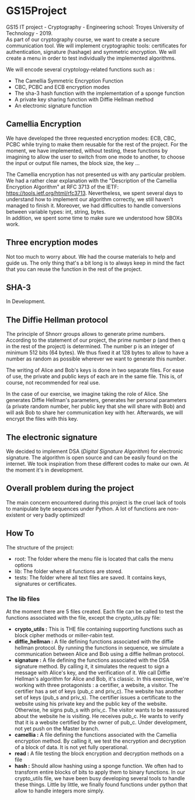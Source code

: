 # GS15Project
GS15 IT project - Cryptography - Engineering school: Troyes University of Technology - 2019.  
As part of our cryptography course, we want to create a secure communication tool. We will implement cryptographic tools: certificates for authentication, signature (hashage) and symmetric encryption. We will create a menu in order to test individually the implemented algorithms. 

We will encode several cryptology-related functions such as :
- The Camellia Symmetric Encryption Function
- CBC, PCBC and ECB encryption modes
- The sha-3 hash function with the implementation of a sponge function 
- A private key sharing function with Diffie Hellman method
- An electronic signature function


## Camellia Encryption
We have developed the three requested encryption modes: ECB, CBC, PCBC while trying to make them reusable for the rest of the project. 
For the moment, we have implemented, without testing, these functions by imagining to allow the user to switch from one mode to another, to choose the input or output file names, the block size, the key ...

The Camellia encryption has not presented us with any particular problem. We had a rather clear explanation with the "Description of the Camellia Encryption Algorithm" at RFC 3713 of the IETF: https://tools.ietf.org/html/rfc3713. 
Nevertheless, we spent several days to understand how to implement our algorithm correctly, we still haven't managed to finish it. Moreover, we had difficulties to handle conversions between variable types: int, string, bytes.  
In addition, we spent some time to make sure we understood how SBOXs work.

## Three encryption modes

Not too much to worry about. We had the course materials to help and guide us. The only thing that's a bit long is to always keep in mind the fact that you can reuse the function in the rest of the project. 

## SHA-3 
In Development. 

## The Diffie Hellman protocol
The principle of Shnorr groups allows to generate prime numbers. According to the statement of our project, the prime number p (and then q in the rest of the project) is determined. The number p is an integer of minimum 512 bits (64 bytes). We thus fixed it at 128 bytes to allow to have a number as random as possible wherever we want to generate this number. 

The writing of Alice and Bob's keys is done in two separate files. For ease of use, the private and public keys of each are in the same file. This is, of course, not recommended for real use. 

In the case of our exercise, we imagine taking the role of Alice. She generates Diffie Hellman's parameters, generates her personal parameters (a private random number, her public key that she will share with Bob) and will ask Bob to share her communication key with her. 
Afterwards, we will encrypt the files with this key.

## The electronic signature
We decided to implement DSA (*Digital Signature Algorithm*) for electronic signature. The algorithm is open source and can be easily found on the internet. We took inspiration from these different codes to make our own. At the moment it's in development. 

## Overall problem during the project
The main concern encountered during this project is the cruel lack of tools to manipulate byte sequences under Python. A lot of functions are non-existent or very badly optimized! 

## How To

The structure of the project:

- root: The folder where the menu file is located that calls the menu options
- lib: The folder where all functions are stored.
- tests: The folder where all text files are saved. It contains keys, signatures or certificates.

###  The lib files 
At the moment there are 5 files created. Each file can be called to test the functions associated with the file, except the crypto_utils.py file:

* **crypto_utils :** This is THE file containing supporting functions such as block cipher methods or miller-rabin test.
* **diffie_hellman :** A file defining functions associated with the diffie hellman protocol. By running the functions in sequence, we simulate a communication between Alice and Bob using a diffie hellman protocol.
* **signature :** A file defining the functions associated with the DSA signature method. By calling it, it simulates the request to sign a message with Alice's key, and the verification of it.  We call Diffie Hellman's algorithm for Alice and Bob, it's classic. In this exercise, we're working with three protagonists : a certifier, a website, a visitor. The certifier has a set of keys (pub_c and priv_c).  The website has another set of keys (pub_s and priv_s). The certifier issues a certificate to the website using his private key and the public key of the website. Otherwise, he signs pub_s with priv_c. The visitor wants to be reassured about the website he is visiting. He receives pub_c. He wants to verify that it is a website certified by the owner of pub_c. Under development, not yet push on the Master branch. 
* **camellia :** A file defining the functions associated with the Camellia encryption method. By calling it, we test the encryption and decryption of a block of data. It is not yet fully operational. 
* **read :** A file testing the block encryption and decryption methods on a file
* **hash :** Should allow hashing using a sponge function. We often had to transform entire blocks of bits to apply them to binary functions. In our crypto_utils file, we have been busy developing several tools to handle these things. Little by little, we finally found functions under python that allow to handle integers more simply. 
